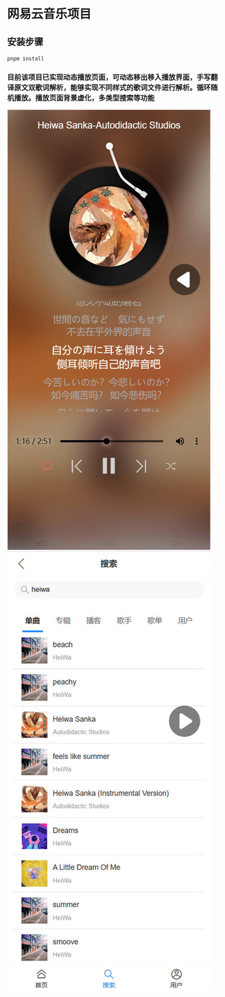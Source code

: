 # 网易云音乐项目

## 安装步骤
```
pnpm install
```

### 目前该项目已实现动态播放页面，可动态移出移入播放界面，手写翻译原文双歌词解析，能够实现不同样式的歌词文件进行解析。循环随机播放。播放页面背景虚化，多类型搜索等功能
![image](https://github.com/Chris-Andreww/MusicPlayerOnline/blob/main/images/1.jpg)
![image](https://github.com/Chris-Andreww/MusicPlayerOnline/blob/main/images/2.jpg)
